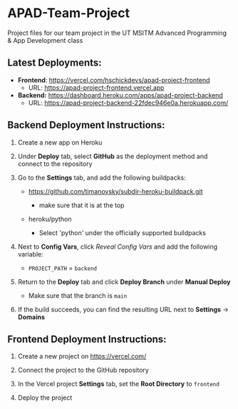 # APAD-Team-Project
Project files for our team project in the UT MSITM Advanced Programming &amp; App Development class

## Latest Deployments:

* **Frontend**: https://vercel.com/hschickdevs/apad-project-frontend
    - URL: https://apad-project-frontend.vercel.app
* **Backend:** https://dashboard.heroku.com/apps/apad-project-backend
    - URL: https://apad-project-backend-22fdec946e0a.herokuapp.com/

## Backend Deployment Instructions:

1. Create a new app on Heroku

2. Under **Deploy** tab, select **GitHub** as the deployment method and connect to the repository

3. Go to the **Settings** tab, and add the following buildpacks:

    * https://github.com/timanovsky/subdir-heroku-buildpack.git 
        
        - make sure that it is at the top

    * heroku/python 
    
        - Select 'python' under the officially supported buildpacks

4. Next to **Config Vars**, click _Reveal Config Vars_ and add the following variable:

    * `PROJECT_PATH` = `backend`

5. Return to the **Deploy** tab and click **Deploy Branch** under **Manual Deploy**

    * Make sure that the branch is `main`


6. If the build succeeds, you can find the resulting URL next to **Settings** -> **Domains**

## Frontend Deployment Instructions:

1. Create a new project on https://vercel.com/

2. Connect the project to the GitHub repository

3. In the Vercel project **Settings** tab, set the **Root Directory** to `frontend`

4. Deploy the project
